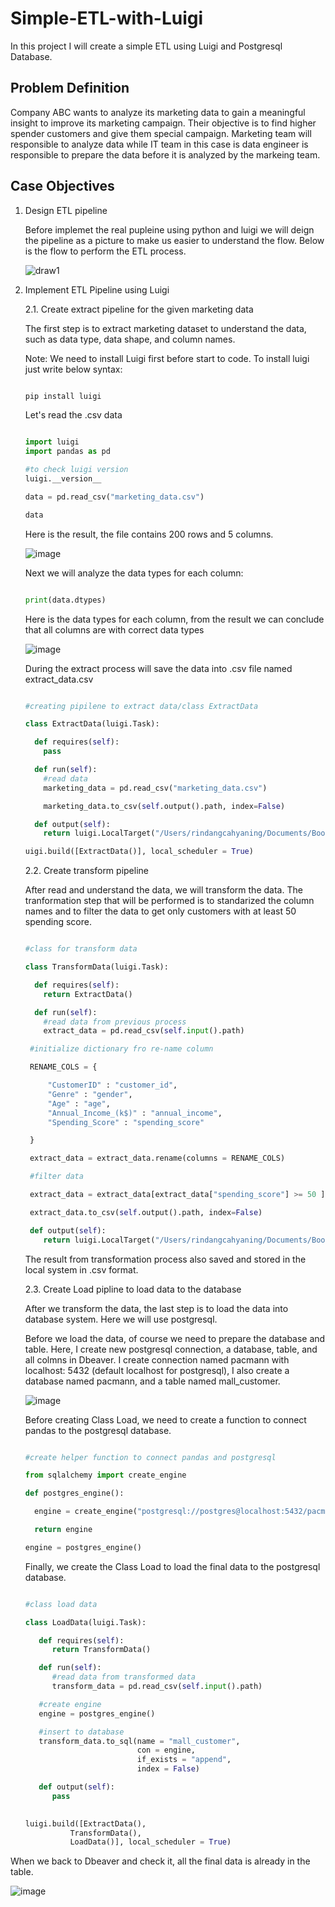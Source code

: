 # Simple-ETL-with-Luigi

In this project I will create a simple ETL using Luigi and Postgresql Database.

## Problem Definition

Company ABC wants to analyze its marketing data to gain a meaningful insight to improve its marketing campaign. Their objective is to find higher spender customers and give them special campaign. Marketing team will responsible to analyze data while IT team in this case is data engineer is responsible to prepare the data before it is analyzed by the markeing team. 


## Case Objectives

1. Design ETL pipeline
   
   Before implemet the real pupleine using python and luigi we will deign the pipeline as a picture to make us easier to understand the flow. Below is the flow to perform the ETL process.

   ![draw1](https://github.com/user-attachments/assets/d226b742-36e3-49eb-b60d-9b28099a1347)


2. Implement ETL Pipeline using Luigi
   
   2.1. Create extract pipeline for the given marketing data

   The first step is to extract marketing dataset to understand the data, such as data type, data shape, and column names.

   Note: We need to install Luigi first before start to code.
   To install luigi just write below syntax:

   ```python

   pip install luigi

   ```

   Let's read the .csv data

   ```python

   import luigi 
   import pandas as pd

   #to check luigi version
   luigi.__version__

   data = pd.read_csv("marketing_data.csv")

   data

   ```

   Here is the result, the file contains 200 rows and 5 columns. 

   ![image](https://github.com/user-attachments/assets/8e165d66-a064-472e-87ea-1e0c59cc7e65)

   Next we will analyze the data types for each column:

   ```python

   print(data.dtypes)

   ```

   Here is the data types for each column, from the result we can conclude that all columns are with correct data types

   ![image](https://github.com/user-attachments/assets/027114bb-42e1-47a5-9a6a-794df5ee8557)

   During the extract process will save the data into .csv file named extract_data.csv

   ```python

   #creating pipilene to extract data/class ExtractData

   class ExtractData(luigi.Task):

     def requires(self):
       pass

     def run(self):
       #read data
       marketing_data = pd.read_csv("marketing_data.csv")

       marketing_data.to_csv(self.output().path, index=False)

     def output(self):
       return luigi.LocalTarget("/Users/rindangcahyaning/Documents/Bootcamp/PacmannDE/myenv/extract_data.csv")

   uigi.build([ExtractData()], local_scheduler = True)


   ```

   
   2.2. Create transform pipeline

   After read and understand the data, we will transform the data. The tranformation step that will be performed is to standarized the column names and to filter the data to get only customers with at least 50 spending score.

   ```python

   #class for transform data

   class TransformData(luigi.Task):

     def requires(self):
       return ExtractData()

     def run(self):
       #read data from previous process
       extract_data = pd.read_csv(self.input().path)

    #initialize dictionary fro re-name column

    RENAME_COLS = {

        "CustomerID" : "customer_id",
        "Genre" : "gender",
        "Age" : "age",
        "Annual_Income_(k$)" : "annual_income",
        "Spending_Score" : "spending_score"

    }

    extract_data = extract_data.rename(columns = RENAME_COLS)

    #filter data

    extract_data = extract_data[extract_data["spending_score"] >= 50 ]

    extract_data.to_csv(self.output().path, index=False)

    def output(self):
       return luigi.LocalTarget("/Users/rindangcahyaning/Documents/Bootcamp/PacmannDE/myenv/transform_data.csv")

    ```

   The result from transformation process also saved and stored in the local system in .csv format.

   
   
   2.3. Create Load pipline to load data to the database

   After we transform the data, the last step is to load the data into database system. Here we will use postgresql.

   Before we load the data, of course we need to prepare the database and table. Here, I create new postgresql connection, a database, table, and all colmns in  Dbeaver.
   I create connection named pacmann with localhost: 5432 (default localhost for postgresql), I also create a database named pacmann, and a table named mall_customer.

   ![image](https://github.com/user-attachments/assets/b7ca243d-9ca4-40cd-b6d2-03f682d1c0aa)


   Before creating Class Load, we need to create a function to connect pandas to the postgresql database.

   ```python

   #create helper function to connect pandas and postgresql

   from sqlalchemy import create_engine

   def postgres_engine():

     engine = create_engine("postgresql://postgres@localhost:5432/pacmann")

     return engine

   engine = postgres_engine()

   ```
   
   Finally, we create the Class Load to load the final data to the postgresql database.

   ```python

   #class load data

   class LoadData(luigi.Task):

      def requires(self):
         return TransformData()

      def run(self):
         #read data from transformed data
         transform_data = pd.read_csv(self.input().path)

      #create engine
      engine = postgres_engine()

      #insert to database
      transform_data.to_sql(name = "mall_customer",
                            con = engine,
                            if_exists = "append",
                            index = False)

      def output(self):
         pass
  

   luigi.build([ExtractData(),
             TransformData(),
             LoadData()], local_scheduler = True)

   ```


When we back to Dbeaver and check it, all the final data is already in the table.

![image](https://github.com/user-attachments/assets/1b994e6f-063a-4f01-86da-2c9b7db2f508)

   
